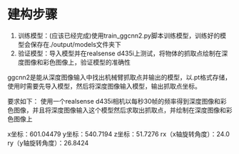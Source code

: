 # 建构步骤

1. 训练模型：(应该已经完成)使用train_ggcnn2.py脚本训练模型，训练好的模型会保存在./output/models文件夹下
2. 验证模型：导入模型并在realsense d435i上测试，将物体的抓取点绘制在深度图像和彩色图像上，验证模型的准确性

ggcnn2是能从深度图像输入中找出机械臂抓取点并输出的模型，以.pt格式存储，使用时需要先导入模型，然后将深度图像输入模型，输出抓取点坐标。

要求如下：
使用一个realsense d435i相机以每秒30帧的频率得到深度图像和彩色图像，并且将深度图像输入这个模型然后求取出抓取点，并绘制在深度图像和彩色图像上


x坐标：601.04479 y坐标：540.7194 z坐标：51.7276 rx（x轴旋转角度）：24.0 ry（y轴旋转角度）：26.8424